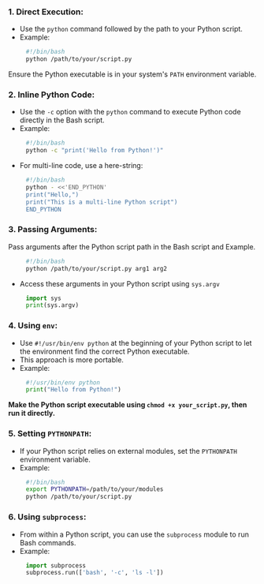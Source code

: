 
### 1. Direct Execution:

- Use the `python` command followed by the path to your Python script.
- Example:
```sh
     #!/bin/bash
     python /path/to/your/script.py
```

Ensure the Python executable is in your system's `PATH` environment variable.

### 2. Inline Python Code:
- Use the `-c` option with the `python` command to execute Python code directly in the Bash script.
- Example:
```sh
     #!/bin/bash
     python -c "print('Hello from Python!')"
```

- For multi-line code, use a here-string:
```sh
     #!/bin/bash
     python - <<'END_PYTHON'
     print("Hello,")
     print("This is a multi-line Python script")
     END_PYTHON
```

### 3. Passing Arguments:

Pass arguments after the Python script path in the Bash script and Example.
```sh
     #!/bin/bash
     python /path/to/your/script.py arg1 arg2
```

- Access these arguments in your Python script using `sys.argv`
```python
     import sys
     print(sys.argv)
```

### 4. Using `env`:
- Use `#!/usr/bin/env python` at the beginning of your Python script to let the environment find the correct Python executable.
- This approach is more portable.
- Example:
```python
     #!/usr/bin/env python
     print("Hello from Python!")
```

**Make the Python script executable using `chmod +x your_script.py`, then run it directly.**

### 5. Setting `PYTHONPATH`:

- If your Python script relies on external modules, set the `PYTHONPATH` environment variable.
- Example:
```sh
     #!/bin/bash
     export PYTHONPATH=/path/to/your/modules
     python /path/to/your/script.py
```

### 6. Using `subprocess`:
- From within a Python script, you can use the `subprocess` module to run Bash commands.
- Example:
```python
     import subprocess
     subprocess.run(['bash', '-c', 'ls -l'])
```